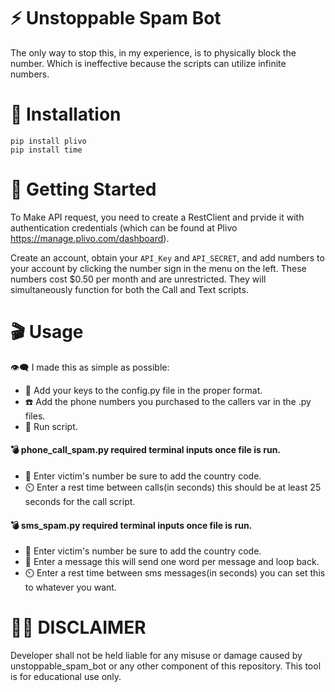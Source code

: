 # :zap: Unstoppable Spam Bot

The only way to stop this, in my experience, is to physically block the number. Which is ineffective because the scripts can utilize infinite numbers.

# :floppy_disk: Installation
```
pip install plivo
pip install time
```

# :electric_plug: Getting Started



To Make API request, you need to create a RestClient and prvide it with authentication credentials (which can be found at Plivo https://manage.plivo.com/dashboard). 

Create an account, obtain your `API_Key` and `API_SECRET`, and add numbers to your account by clicking the number sign in the menu on the left. These numbers cost $0.50 per month and are unrestricted. They will simultaneously function for both the Call and Text scripts.


# :clapper: Usage

:eye_speech_bubble: I made this as simple as possible:
* :key: Add your keys to the config.py file in the proper format.
* :phone: Add the phone numbers you purchased to the callers var in the .py files. 
* :runner: Run script.

#### :bomb: phone_call_spam.py required terminal inputs once file is run.

* :dart: Enter victim's number be sure to add the country code.
* :timer_clock: Enter a rest time between calls(in seconds) this should be at least 25 seconds for the call script.


#### :bomb: sms_spam.py required terminal inputs once file is run.

* :dart: Enter victim's number be sure to add the country code.
* :memo: Enter a message this will send one word per message and loop back.
* :timer_clock: Enter a rest time between sms messages(in seconds) you can set this to whatever you want.

# :person_with_probing_cane: DISCLAIMER
Developer shall not be held liable for any misuse or damage caused by unstoppable_spam_bot or any other component of this repository. This tool is for educational use only.
